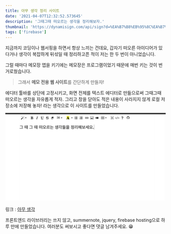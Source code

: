 ```yaml
---
title: 아무 생각 정리 사이트
date: '2021-04-07T12:32:52.573645'
description: '그때그때 떠오르는 생각을 정리해보자.'
thumbnail: 'https://dynamisign.com/api/sign?d=%EA%B7%B8%EB%95%8C%EA%B7%B8%EB%95%8C%20%EB%96%A0%EC%98%A4%EB%A5%B4%EB%8A%94%20%EC%83%9D%EA%B0%81%EC%9D%84%20%EC%A0%95%EB%A6%AC%ED%95%B4%EB%B3%B4%EC%9E%90.&i=https://qgcjsixggwsztftamrtt.supabase.co/storage/v1/object/public/uploads/1627328513837&t=%EC%95%84%EB%AC%B4%20%EC%83%9D%EA%B0%81%20%EC%A0%95%EB%A6%AC%20%EC%82%AC%EC%9D%B4%ED%8A%B8'
tags: ['firebase']
---
```


지금까지 코딩이나 웹서핑을 하면서 항상 느끼는 건데요, 갑자기 떠오른 아이디어가 있다거나 생각이 복잡하게 뒤섞일 때 정리하고픈 적이 저는 한 두 번이 아니었습니다.

그럴 때마다 메모장 앱을 키기에는 메모장은 프로그램이었기 때문에 매번 키는 것이 번거로웠습니다.

> 그래서 **메모 전용 웹 사이트**를 간단하게 만들자!

에디터 툴바를 상단에 고정시키고, 화면 전체를 텍스트 에디터로 만듦으로써 그때그때 떠오르는 생각을 자유롭게 적자. 그리고 창을 닫아도 적은 내용이 사라지지 않게 로컬 저장소에 저장해 놓자! 라는 생각으로 이 사이트를 만들었습니다.

![screenshot](./screenshot.png)

링크 : [아무 생각](https://anythink.xyz)

프론트엔드 라이브러리는 쓰지 않고, summernote, jquery, firebase hosting으로 하루 만에 만들었습니다. 여러분도 써보시고 좋다면 댓글 남겨주세요. 😁
